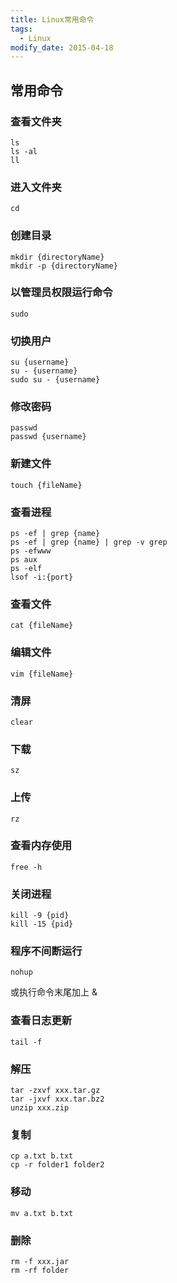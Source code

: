 ```yaml
---
title: Linux常用命令
tags: 
  - Linux
modify_date: 2015-04-18
---
```


## 常用命令

<!--more-->

### 查看文件夹

```
ls
ls -al
ll
```

### 进入文件夹

```
cd
```

### 创建目录

```
mkdir {directoryName}
mkdir -p {directoryName}
```

### 以管理员权限运行命令

```
sudo
```

### 切换用户

```
su {username}
su - {username}
sudo su - {username}
```

### 修改密码

```
passwd
passwd {username}
```

### 新建文件

```
touch {fileName}
```

### 查看进程

```
ps -ef | grep {name}
ps -ef | grep {name} | grep -v grep
ps -efwww
ps aux
ps -elf
lsof -i:{port}
```

### 查看文件

```
cat {fileName}
```

### 编辑文件

```
vim {fileName}
```

### 清屏

```
clear
```

### 下载

```
sz
```

### 上传

```
rz
```

### 查看内存使用

```
free -h
```

### 关闭进程

```
kill -9 {pid}
kill -15 {pid}
```

### 程序不间断运行

```
nohup
```

或执行命令末尾加上 &

### 查看日志更新

```
tail -f
```

### 解压

```
tar -zxvf xxx.tar.gz
tar -jxvf xxx.tar.bz2
unzip xxx.zip
```

### 复制

```
cp a.txt b.txt
cp -r folder1 folder2
```

### 移动

```
mv a.txt b.txt
```

### 删除

```
rm -f xxx.jar
rm -rf folder
```





